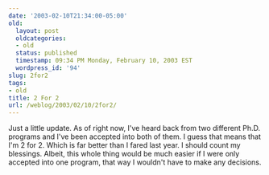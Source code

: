 ```yaml
---
date: '2003-02-10T21:34:00-05:00'
old:
  layout: post
  oldcategories:
  - old
  status: published
  timestamp: 09:34 PM Monday, February 10, 2003 EST
  wordpress_id: '94'
slug: 2for2
tags:
- old
title: 2 For 2
url: /weblog/2003/02/10/2for2/
---
```


Just a little update.  As of right now, I've heard back from two different
Ph.D. programs and I've been accepted into both of them.  I guess that means
that I'm 2 for 2.  Which is far better than I fared last year.  I should count
my blessings.  Albeit, this whole thing would be much easier if I were only
accepted into one program, that way I wouldn't have to make any decisions.

